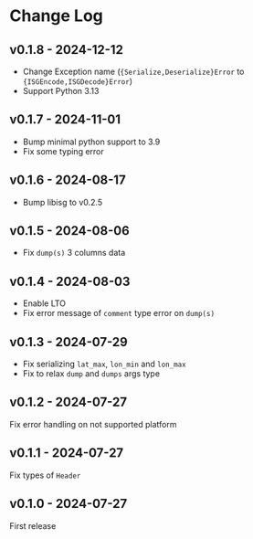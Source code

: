 # Change Log

## v0.1.8 - 2024-12-12

- Change Exception name (`{Serialize,Deserialize}Error` to `{ISGEncode,ISGDecode}Error`)
- Support Python 3.13

## v0.1.7 - 2024-11-01

- Bump minimal python support to 3.9
- Fix some typing error

## v0.1.6 - 2024-08-17

- Bump libisg to v0.2.5

## v0.1.5 - 2024-08-06

- Fix `dump(s)` 3 columns data

## v0.1.4 - 2024-08-03

- Enable LTO
- Fix error message of `comment` type error on `dump(s)`

## v0.1.3 - 2024-07-29

- Fix serializing `lat_max`, `lon_min` and `lon_max`
- Fix to relax `dump` and `dumps` args type

## v0.1.2 - 2024-07-27

Fix error handling on not supported platform

## v0.1.1 - 2024-07-27

Fix types of `Header`

## v0.1.0 - 2024-07-27

First release
